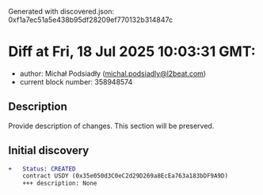 Generated with discovered.json: 0xf1a7ec51a5e438b95df28209ef770132b314847c

# Diff at Fri, 18 Jul 2025 10:03:31 GMT:

- author: Michał Podsiadły (<michal.podsiadly@l2beat.com>)
- current block number: 358948574

## Description

Provide description of changes. This section will be preserved.

## Initial discovery

```diff
+   Status: CREATED
    contract USDY (0x35e050d3C0eC2d29D269a8EcEa763a183bDF9A9D)
    +++ description: None
```
